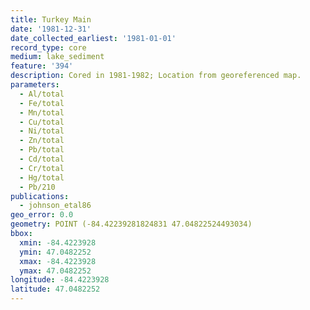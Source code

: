 ```yaml
---
title: Turkey Main
date: '1981-12-31'
date_collected_earliest: '1981-01-01'
record_type: core
medium: lake_sediment
feature: '394'
description: Cored in 1981-1982; Location from georeferenced map.
parameters:
  - Al/total
  - Fe/total
  - Mn/total
  - Cu/total
  - Ni/total
  - Zn/total
  - Pb/total
  - Cd/total
  - Cr/total
  - Hg/total
  - Pb/210
publications:
  - johnson_etal86
geo_error: 0.0
geometry: POINT (-84.42239281824831 47.04822524493034)
bbox:
  xmin: -84.4223928
  ymin: 47.0482252
  xmax: -84.4223928
  ymax: 47.0482252
longitude: -84.4223928
latitude: 47.0482252
---
```

